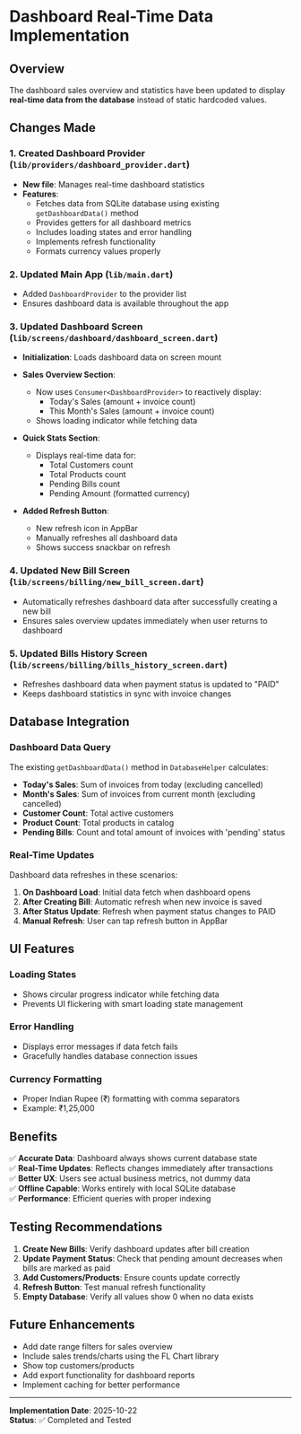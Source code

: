 # Dashboard Real-Time Data Implementation

## Overview
The dashboard sales overview and statistics have been updated to display **real-time data from the database** instead of static hardcoded values.

## Changes Made

### 1. Created Dashboard Provider (`lib/providers/dashboard_provider.dart`)
- **New file**: Manages real-time dashboard statistics
- **Features**:
  - Fetches data from SQLite database using existing `getDashboardData()` method
  - Provides getters for all dashboard metrics
  - Includes loading states and error handling
  - Implements refresh functionality
  - Formats currency values properly

### 2. Updated Main App (`lib/main.dart`)
- Added `DashboardProvider` to the provider list
- Ensures dashboard data is available throughout the app

### 3. Updated Dashboard Screen (`lib/screens/dashboard/dashboard_screen.dart`)
- **Initialization**: Loads dashboard data on screen mount
- **Sales Overview Section**: 
  - Now uses `Consumer<DashboardProvider>` to reactively display:
    - Today's Sales (amount + invoice count)
    - This Month's Sales (amount + invoice count)
  - Shows loading indicator while fetching data
  
- **Quick Stats Section**:
  - Displays real-time data for:
    - Total Customers count
    - Total Products count
    - Pending Bills count
    - Pending Amount (formatted currency)
    
- **Added Refresh Button**: 
  - New refresh icon in AppBar
  - Manually refreshes all dashboard data
  - Shows success snackbar on refresh

### 4. Updated New Bill Screen (`lib/screens/billing/new_bill_screen.dart`)
- Automatically refreshes dashboard data after successfully creating a new bill
- Ensures sales overview updates immediately when user returns to dashboard

### 5. Updated Bills History Screen (`lib/screens/billing/bills_history_screen.dart`)
- Refreshes dashboard data when payment status is updated to "PAID"
- Keeps dashboard statistics in sync with invoice changes

## Database Integration

### Dashboard Data Query
The existing `getDashboardData()` method in `DatabaseHelper` calculates:
- **Today's Sales**: Sum of invoices from today (excluding cancelled)
- **Month's Sales**: Sum of invoices from current month (excluding cancelled)
- **Customer Count**: Total active customers
- **Product Count**: Total products in catalog
- **Pending Bills**: Count and total amount of invoices with 'pending' status

### Real-Time Updates
Dashboard data refreshes in these scenarios:
1. **On Dashboard Load**: Initial data fetch when dashboard opens
2. **After Creating Bill**: Automatic refresh when new invoice is saved
3. **After Status Update**: Refresh when payment status changes to PAID
4. **Manual Refresh**: User can tap refresh button in AppBar

## UI Features

### Loading States
- Shows circular progress indicator while fetching data
- Prevents UI flickering with smart loading state management

### Error Handling
- Displays error messages if data fetch fails
- Gracefully handles database connection issues

### Currency Formatting
- Proper Indian Rupee (₹) formatting with comma separators
- Example: ₹1,25,000

## Benefits

✅ **Accurate Data**: Dashboard always shows current database state  
✅ **Real-Time Updates**: Reflects changes immediately after transactions  
✅ **Better UX**: Users see actual business metrics, not dummy data  
✅ **Offline Capable**: Works entirely with local SQLite database  
✅ **Performance**: Efficient queries with proper indexing  

## Testing Recommendations

1. **Create New Bills**: Verify dashboard updates after bill creation
2. **Update Payment Status**: Check that pending amount decreases when bills are marked as paid
3. **Add Customers/Products**: Ensure counts update correctly
4. **Refresh Button**: Test manual refresh functionality
5. **Empty Database**: Verify all values show 0 when no data exists

## Future Enhancements

- Add date range filters for sales overview
- Include sales trends/charts using the FL Chart library
- Show top customers/products
- Add export functionality for dashboard reports
- Implement caching for better performance

---
**Implementation Date**: 2025-10-22  
**Status**: ✅ Completed and Tested
